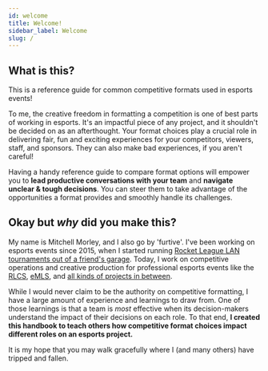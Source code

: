 ```yaml
---
id: welcome
title: Welcome!
sidebar_label: Welcome
slug: /
---
```


## What is this?

This is a reference guide for common competitive formats used in esports events!

To me, the creative freedom in formatting a competition is one of best parts of working in esports.
It's an impactful piece of any project, and it shouldn't be decided on as an afterthought.
Your format choices play a crucial role in delivering fair, fun and exciting experiences for your competitors, viewers, staff, and sponsors.
They can also make bad experiences, if you aren't careful!

Having a handy reference guide to compare format options will empower you to **lead productive conversations with your team** and **navigate unclear & tough decisions**.
You can steer them to take advantage of the opportunities a format provides and smoothly handle its challenges.

## Okay but *why* did you make this?

My name is Mitchell Morley, and I also go by 'furtive'.
I've been working on esports events since 2015, when I started running
 [Rocket League LAN tournaments out of a friend's garage](https://secure.meetupstatic.com/photos/event/a/d/4/d/highres_444404365.jpeg).
Today, I work on competitive operations and creative production for professional esports events like the [RLCS](https://www.rocketleague.com/news/introducing-rlcs-x/), [eMLS](https://www.mlssoccer.com/news/emls-cup-2021-preview-how-watch-stream-and-follow-action),
 and [all kinds of projects in between](https://mitchellmorley.com).

While I would never claim to be the authority on competitive formatting, I have a large amount of experience and learnings to draw from.
One of those learnings is that a team is *most* effective when its decision-makers understand the impact of their decisions on each role.
To that end, **I created this handbook to teach others how competitive format choices impact different roles on an esports project.**

It is my hope that you may walk gracefully where I (and many others) have tripped and fallen.

